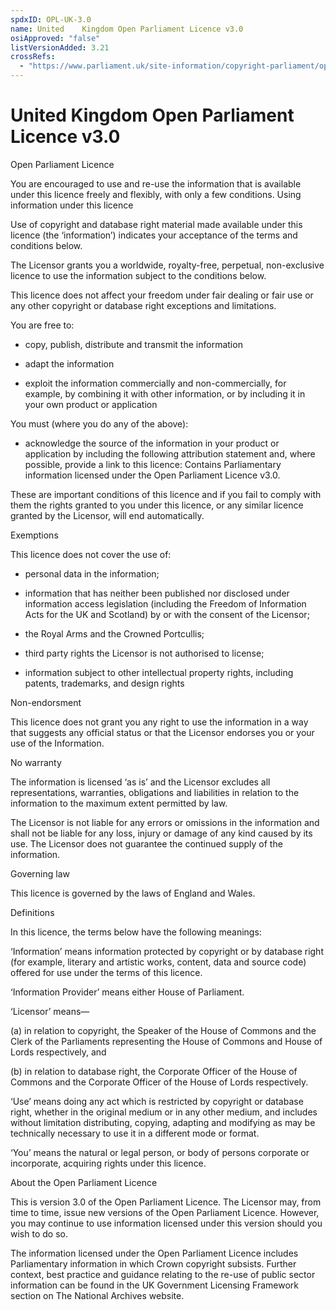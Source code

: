 ```yaml
---
spdxID: OPL-UK-3.0
name: United    Kingdom Open Parliament Licence v3.0
osiApproved: "false"
listVersionAdded: 3.21
crossRefs: 
  - "https://www.parliament.uk/site-information/copyright-parliament/open-parliament-licence/"
---
```


# United Kingdom Open Parliament Licence v3.0

Open Parliament Licence

You are encouraged to use and re-use the information that is available under this licence freely and flexibly, with only a few conditions. Using information under this licence

Use of copyright and database right material made available under this licence (the ‘information’) indicates your acceptance of the terms and conditions below.

The Licensor grants you a worldwide, royalty-free, perpetual, non-exclusive licence to use the information subject to the conditions below.

This licence does not affect your freedom under fair dealing or fair use or any other copyright or database right exceptions and limitations.

You are free to:

* copy, publish, distribute and transmit the information

* adapt the information

* exploit the information commercially and non-commercially, for example, by combining it with other information, or by including it in your own product or application

You must (where you do any of the above):

* acknowledge the source of the information in your product or application by including the following attribution statement and, where possible, provide a link to this licence: Contains Parliamentary information licensed under the Open Parliament Licence v3.0.

These are important conditions of this licence and if you fail to comply with them the rights granted to you under this licence, or any similar licence granted by the Licensor, will end automatically.

Exemptions

This licence does not cover the use of:

* personal data in the information;

* information that has neither been published nor disclosed under information access legislation (including the Freedom of Information Acts for the UK and Scotland) by or with the consent of the Licensor;

* the Royal Arms and the Crowned Portcullis;

* third party rights the Licensor is not authorised to license;

* information subject to other intellectual property rights, including patents, trademarks, and design rights

Non-endorsment

This licence does not grant you any right to use the information in a way that suggests any official status or that the Licensor endorses you or your use of the Information.

No warranty

The information is licensed ‘as is’ and the Licensor excludes all representations, warranties, obligations and liabilities in relation to the information to the maximum extent permitted by law.

The Licensor is not liable for any errors or omissions in the information and shall not be liable for any loss, injury or damage of any kind caused by its use. The Licensor does not guarantee the continued supply of the information.

Governing law

This licence is governed by the laws of England and Wales.

Definitions

In this licence, the terms below have the following meanings:

‘Information’ means information protected by copyright or by database right (for example, literary and artistic works, content, data and source code) offered for use under the terms of this licence.

‘Information Provider’ means either House of Parliament.

‘Licensor’ means—

(a) in relation to copyright, the Speaker of the House of Commons and the Clerk of the Parliaments representing the House of Commons and House of Lords respectively, and

(b) in relation to database right, the Corporate Officer of the House of Commons and the Corporate Officer of the House of Lords respectively.

‘Use’ means doing any act which is restricted by copyright or database right, whether in the original medium or in any other medium, and includes without limitation distributing, copying, adapting and modifying as may be technically necessary to use it in a different mode or format.

‘You’ means the natural or legal person, or body of persons corporate or incorporate, acquiring rights under this licence.

About the Open Parliament Licence

This is version 3.0 of the Open Parliament Licence. The Licensor may, from time to time, issue new versions of the Open Parliament Licence. However, you may continue to use information licensed under this version should you wish to do so.

The information licensed under the Open Parliament Licence includes Parliamentary information in which Crown copyright subsists. Further context, best practice and guidance relating to the re-use of public sector information can be found in the UK Government Licensing Framework section on The National Archives website.
